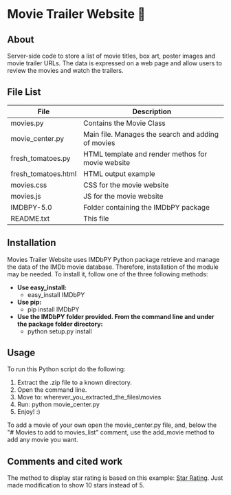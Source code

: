 # Movie Trailer Website :movie_camera:

## About

Server-side code to store a list of movie titles, box art, poster images and movie trailer URLs. The data is expressed on a web page and allow users to review the movies and watch the trailers. 

## File List

| File | Description | 
|------|-------------|
| movies.py | Contains the Movie Class |
| movie_center.py | Main file. Manages the search and adding of movies |
| fresh_tomatoes.py | HTML template and render methos for movie website |
| fresh_tomatoes.html | HTML output example |
| movies.css | CSS for the movie website |
| movies.js | JS for the movie website |
| IMDBPY-5.0 | Folder containing the IMDbPY package |
| README.txt | This file |


## Installation

Movies Trailer Website uses IMDbPY Python package retrieve and manage the data of
the IMDb movie database. Therefore, installation of the module may be needed. 
To install it, follow one of the three following methods:

- **Use easy_install:**
	- easy_install IMDbPY
- **Use pip:**
	- pip install IMDbPY
- **Use the IMDbPY folder provided. From the command line and under the package folder directory:**
	- python setup.py install

## Usage

To run this Python script do the following:

1. Extract the .zip file to a known directory. 
2. Open the command line.
3. Move to: wherever_you_extracted_the_files\movies
4. Run: python movie_center.py
5. Enjoy! :)

To add a movie of your own open the movie_center.py file, and, below the "# Movies to add to movies_list" comment, use the add_movie method to add any movie you want. 

## Comments and cited work 

The method to display star rating is based on this example: [Star Rating][1]. Just made modification to show 10 stars instead of 5.

[1]: http://codepen.io/Bluetidepro/pen/GkpEa
